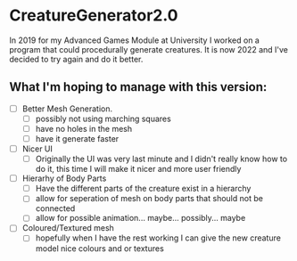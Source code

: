 # CreatureGenerator2.0
In 2019 for my Advanced Games Module at University I worked on a program that could procedurally generate creatures. It is now 2022 and I've decided to try again and do it better.

## What I'm hoping to manage with this version: ##
- [ ] Better Mesh Generation.
  - [ ] possibly not using marching squares
  - [ ] have no holes in the mesh
  - [ ] have it generate faster
- [ ] Nicer UI
  - [ ]  Originally the UI was very last minute and I didn't really know how to do it, this time I will make it nicer and more user friendly
- [ ]  Hierarhy of Body Parts
    - [ ] Have the different parts of the creature exist in a hierarchy
    - [ ] allow for seperation of mesh on body parts that should not be connected
    - [ ] allow for possible animation... maybe... possibly... maybe
- [ ] Coloured/Textured mesh
  - [ ] hopefully when I have the rest working I can give the new creature model nice colours and or textures  
